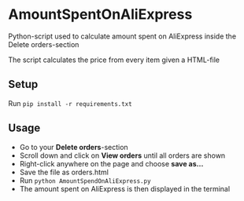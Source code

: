 # AmountSpentOnAliExpress

Python-script used to calculate amount spent on AliExpress inside the Delete orders-section

The script calculates the price from every item given a HTML-file

## Setup

Run `pip install -r requirements.txt`

## Usage

- Go to your **Delete orders**-section
- Scroll down and click on **View orders** until all orders are shown
- Right-click anywhere on the page and choose **save as...**
- Save the file as orders.html
- Run `python AmountSpendOnAliExpress.py`
- The amount spent on AliExpress is then displayed in the terminal
